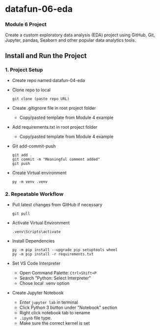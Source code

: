 # datafun-06-eda
### Module 6 Project  
Create a custom exploratory data analysis (EDA) project using GitHub, Git, Jupyter, pandas, Seaborn and other popular data analytics tools.

## Install and Run the Project
### 1. Project Setup  
- Create repo named datafun-04-eda  

- Clone repo to local  
    ```
    git clone (paste repo URL)
    ```  

- Create .gitignore file in root project folder  
    * Copy/pasted template from Module 4 example  

- Add requirements.txt in root project folder  
    * Copy/pasted template from Module 4 example  

- Git add-commit-push  
    ```
    git add .
    git commit -m "Meaningful comment added"
    git push
    ```

- Create Virtual environment  
    ```
    py -m venv .venv
    ```

### 2. Repeatable Workflow  
- Pull latest changes from GitHub if necessary
    ```
    git pull
    ```

- Activate Virtual Environment
    ```
    .venv\Scripts\activate
    ``` 

- Install Dependencies
    ```
    py -m pip install --upgrade pip setuptools wheel
    py -m pip install -r requirements.txt
    ```

- Set VS Code Interpreter
    * Open Command Palette: `Ctrl+Shift+P`
    * Search "Python: Select Interpreter"
    * Chose local .venv option

- Create Jupyter Notebook
    * Enter `jupyter lab` in terminal
    * Click Python 3 button under "Notebook" section
    * Right click notebook tab to rename
    * `.ipynb` file type.
    * Make sure the correct kernel is set